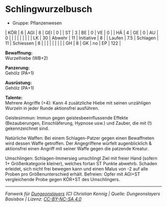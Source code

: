 # Schlingwurzelbusch  
- Gruppe: Pflanzenwesen  

| KÖR    | 6   | AGI      | 8  | GEI        | 0   |
| ST     | 3   | BE       | 0  | VE         | 0   |
| HÄ     | 4   | GE       | 0  | AU         | 0   |
|        |     |          |    |            |     |
| LK     | 30  | Abwehr   | 11 | Initiative | 8   |
| Laufen | 7.5 | Schlagen | 11 | Schiessen  | 8   |
|        |     |          |    |            |     |
| GH     | 8   | GK       | no | EP         | 122 |


**Bewaffnung:**  
Wurzelhiebe (WB+2)

**Panzerung:**  
Gehölz (PA+1)

**Ausrüstung:**  
Gehölz (PA+1)

**Talente:**  
Mehrere Angriffe (+4): Kann 4 zusätzliche Hiebe mit seinen unzähligen Wurzeln in jeder Runde aktionsfrei ausführen.

Geistesimmun: Immun gegen geistesbeeinflussende Effekte (Bezauberungen, Einschläferung, Hypnose usw.) und Zauber, die mit (!) gekennzeichnet sind.

Natürliche Waffen: Bei einem Schlagen-Patzer gegen einen Bewaffneten wird dessen Waffe getroffen. Der Angegriffene würfelt augenblicklich & aktionsfrei einen Angriff mit seiner Waffe gegen die patzende Kreatur.

Umschlingen: Schlagen-Immersieg umschlingt Ziel mit freier Hand (sofern 1+ Größenkategorie kleiner), welches fortan ST Punkte abwehrb. Schaden erleidet, sich nicht frei bewegen kann und einen Malus von -2 auf alle Proben pro Größenunterschied erhält. Befreien: Opfer mit AGI+ST vergleichende Probe gegen KÖR+ST des Umschlingers.





___
*Fanwerk für [Dungeonslayers](https://www.dungeonslayers.net/) (C) Christian Kennig | Quelle: Dungeonslayers Basisbox | Lizenz: [CC-BY-NC-SA 4.0](https://creativecommons.org/licenses/by-nc-sa/4.0/deed.de)*